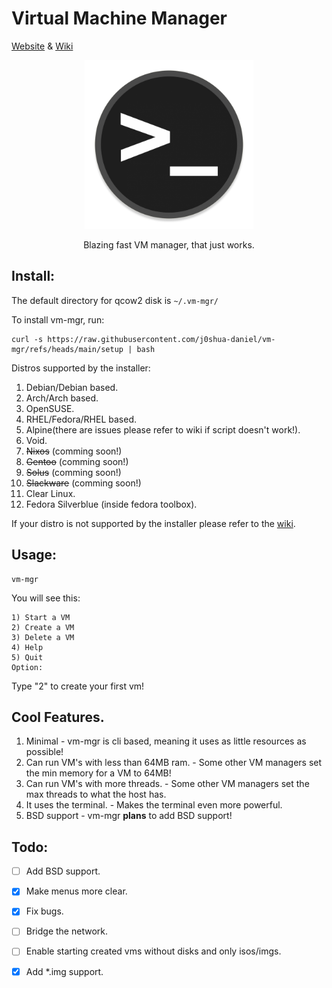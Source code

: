# Virtual Machine Manager

[Website](https://period-first-dialog-sims.trycloudflare.com) & [Wiki](https://period-first-dialog-sims.trycloudflare.com/wiki)

<a href="https://period-first-dialog-sims.trycloudflare.com">
<p align="center" width="100%">
    <img width="270px" src="https://github.com/j0shua-daniel/images/blob/main/favcon.png?raw=true"> 
</p>
</a>

<p align="center" ">Blazing fast VM manager, that just works.</p>


## Install:

The default directory for qcow2 disk is `~/.vm-mgr/`

To install vm-mgr, run:

```
curl -s https://raw.githubusercontent.com/j0shua-daniel/vm-mgr/refs/heads/main/setup | bash
```

Distros supported by the installer:

1. Debian/Debian based.
2. Arch/Arch based.
3. OpenSUSE.
4. RHEL/Fedora/RHEL based.
5. Alpine(there are issues please refer to wiki if script doesn't work!).
6. Void.
7. ~~Nixos~~ (comming soon!)
8. ~~Gentoo~~ (comming soon!)
9. ~~Solus~~ (comming soon!)
10. ~~Slackware~~ (comming soon!)
11. Clear Linux.
12. Fedora Silverblue (inside fedora toolbox).
    
If your distro is not supported by the installer please refer to the [wiki](https://github.com/j0shua-daniel/vm-mgr/wiki).

## Usage:

```
vm-mgr
```

You will see this: 
```
1) Start a VM
2) Create a VM
3) Delete a VM
4) Help
5) Quit
Option:
```
Type "2" to create your first vm!

## Cool Features.
1. Minimal - vm-mgr is cli based, meaning it uses as little resources as possible!
2. Can run VM's with less than 64MB ram. - Some other VM managers set the min memory for a VM to 64MB!
3. Can run VM's with more threads. - Some other VM managers set the max threads to what the host has.
4. It uses the terminal. - Makes the terminal even more powerful.
5. BSD support - vm-mgr **plans** to add BSD support!

## Todo:

- [ ] Add BSD support.
- [x] Make menus more clear.
- [x] Fix bugs.
- [ ] Bridge the network.
- [ ] Enable starting created vms without disks and only isos/imgs.
- [x] Add *.img support.


